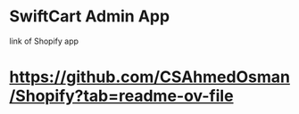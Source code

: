 # SwiftCart Admin App

link of Shopify app
# https://github.com/CSAhmedOsman/Shopify?tab=readme-ov-file

